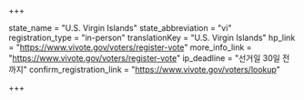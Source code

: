 +++

state_name = "U.S. Virgin Islands"
state_abbreviation = "vi"
registration_type = "in-person"
translationKey = "U.S. Virgin Islands"
hp_link = "https://www.vivote.gov/voters/register-vote"
more_info_link = "https://www.vivote.gov/voters/register-vote"
ip_deadline = "선거일 30일 전까지"
confirm_registration_link = "https://www.vivote.gov/voters/lookup"

+++